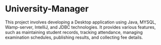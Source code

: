 # University-Manager
This project involves developing a Desktop application  using Java, MYSQL, Wamp-server, IntelliJ, and JDBC  technologies. It provides various features, such as maintaining student records, tracking attendance,  managing examination schedules, publishing results, and  collecting fee details.
